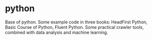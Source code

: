 # python
Base of python.
Some example code in three books: HeadFirst Python, Basic Course of Python, Fluent Python.
Some practical crawler tools, combined with data analysis and machine learning.
